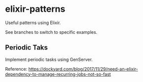 # elixir-patterns

Useful patterns using Elixir.

See branches to switch to specific examples.


## Periodic Taks

Implement periodic tasks using GenServer.

Reference: https://dockyard.com/blog/2017/11/29/need-an-elixir-dependency-to-manage-recurring-jobs-not-so-fast
